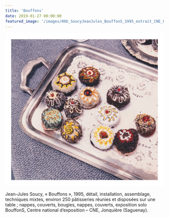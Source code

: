 ```yaml
---
title: 'Bouffons'
date: 2019-01-27 00:00:00
featured_image: '/images/06b_SoucyJeanJules_BouffonS_1995_extrait_CNE_02.jpg'
---
```


![](/images/06b_SoucyJeanJules_BouffonS_1995_extrait_CNE_02.jpg)

Jean-Jules Soucy, « Bouffons », 1995, détail, installation, assemblage, techniques mixtes, environ 250 pâtisseries réunies et disposées sur une table ; nappes, couverts, bougies, nappes, couverts, exposition solo BouffonS, Centre national d’exposition – CNE, Jonquière (Saguenay).
